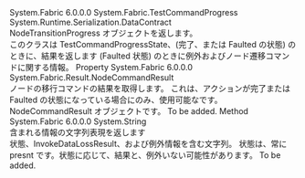 <Type Name="NodeTransitionProgress" FullName="System.Fabric.NodeTransitionProgress">
  <TypeSignature Language="C#" Value="public sealed class NodeTransitionProgress : System.Fabric.TestCommandProgress" />
  <TypeSignature Language="ILAsm" Value=".class public auto ansi sealed beforefieldinit NodeTransitionProgress extends System.Fabric.TestCommandProgress" />
  <TypeSignature Language="DocId" Value="T:System.Fabric.NodeTransitionProgress" />
  <TypeSignature Language="VB.NET" Value="Public NotInheritable Class NodeTransitionProgress&#xA;Inherits TestCommandProgress" />
  <TypeSignature Language="F#" Value="type NodeTransitionProgress = class&#xA;    inherit TestCommandProgress" />
  <AssemblyInfo>
    <AssemblyName>System.Fabric</AssemblyName>
    <AssemblyVersion>6.0.0.0</AssemblyVersion>
  </AssemblyInfo>
  <Base>
    <BaseTypeName>System.Fabric.TestCommandProgress</BaseTypeName>
  </Base>
  <Interfaces />
  <Attributes>
    <Attribute>
      <AttributeName>System.Runtime.Serialization.DataContract</AttributeName>
    </Attribute>
  </Attributes>
  <Docs>
    <summary>
            NodeTransitionProgress オブジェクトを返します。
            </summary>
    <remarks>
            このクラスは TestCommandProgressState、(完了、または Faulted の状態) のときに、結果を返します (Faulted 状態) のときに例外およびノード遷移コマンドに関する情報。
            </remarks>
  </Docs>
  <Members>
    <Member MemberName="Result">
      <MemberSignature Language="C#" Value="public System.Fabric.Result.NodeCommandResult Result { get; }" />
      <MemberSignature Language="ILAsm" Value=".property instance class System.Fabric.Result.NodeCommandResult Result" />
      <MemberSignature Language="DocId" Value="P:System.Fabric.NodeTransitionProgress.Result" />
      <MemberSignature Language="VB.NET" Value="Public ReadOnly Property Result As NodeCommandResult" />
      <MemberSignature Language="F#" Value="member this.Result : System.Fabric.Result.NodeCommandResult" Usage="System.Fabric.NodeTransitionProgress.Result" />
      <MemberType>Property</MemberType>
      <AssemblyInfo>
        <AssemblyName>System.Fabric</AssemblyName>
        <AssemblyVersion>6.0.0.0</AssemblyVersion>
      </AssemblyInfo>
      <ReturnValue>
        <ReturnType>System.Fabric.Result.NodeCommandResult</ReturnType>
      </ReturnValue>
      <Docs>
        <summary>
            ノードの移行コマンドの結果を取得します。
            これは、アクションが完了または Faulted の状態になっている場合にのみ、使用可能なです。
            </summary>
        <value>NodeCommandResult オブジェクトです。</value>
        <remarks>To be added.</remarks>
      </Docs>
    </Member>
    <Member MemberName="ToString">
      <MemberSignature Language="C#" Value="public override string ToString ();" />
      <MemberSignature Language="ILAsm" Value=".method public hidebysig virtual instance string ToString() cil managed" />
      <MemberSignature Language="DocId" Value="M:System.Fabric.NodeTransitionProgress.ToString" />
      <MemberSignature Language="VB.NET" Value="Public Overrides Function ToString () As String" />
      <MemberSignature Language="F#" Value="override this.ToString : unit -&gt; string" Usage="nodeTransitionProgress.ToString " />
      <MemberType>Method</MemberType>
      <AssemblyInfo>
        <AssemblyName>System.Fabric</AssemblyName>
        <AssemblyVersion>6.0.0.0</AssemblyVersion>
      </AssemblyInfo>
      <ReturnValue>
        <ReturnType>System.String</ReturnType>
      </ReturnValue>
      <Parameters />
      <Docs>
        <summary>
            含まれる情報の文字列表現を返します
            </summary>
        <returns>状態、InvokeDataLossResult、および例外情報を含む文字列。
            状態は、常に presnt です。状態に応じて、結果と、例外いない可能性があります。</returns>
        <remarks>To be added.</remarks>
      </Docs>
    </Member>
  </Members>
</Type>